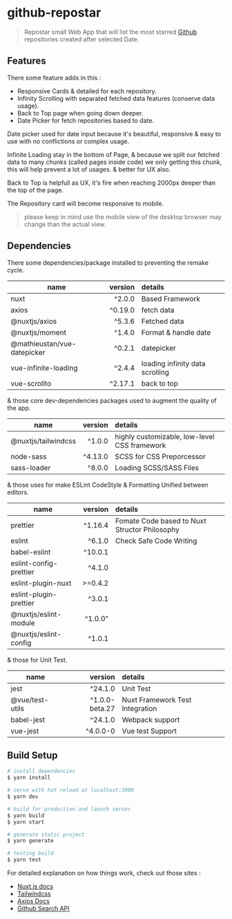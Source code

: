 # github-repostar

> Repostar small Web App that will list the most starred [Github] repositories created after selected Date.

[github]: https://github.com/

## Features

There some feature adds in this :

- Responsive Cards & detailed for each repository.
- Infinity Scrolling with separated fetched data features (conserve data usage).
- Back to Top page when going down deeper.
- Date Picker for fetch repositories based to date.


Date picker used for date input because it's beautiful, responsive & easy to use with no conflictions or complex usage.

Infinite Loading stay in the bottom of Page, & because we split our fetched data to many chunks (called pages inside code) we only getting this chunk,
this will help prevent a lot of usages. & better for UX also.

Back to Top is helpfull as UX, it's fire when reaching 2000px deeper than the top of the page.

The Repository card will become responsive to mobile.
> please keep in mind use the mobile view of the desktop browser may change than the actual view.

## Dependencies

There some dependencies/package installed to preventing the remake cycle.

| name                        | version | details                         |
| --------------------------- | ------: | :------------------------------ |
| nuxt                        |  ^2.0.0 | Based Framework                 |
| axios                       | ^0.19.0 | fetch data                      |
| @nuxtjs/axios               |  ^5.3.6 | Fetched data                    |
| @nuxtjs/moment              |  ^1.4.0 | Format & handle date            |
| @mathieustan/vue-datepicker |  ^0.2.1 | datepicker                      |
| vue-infinite-loading        |  ^2.4.4 | loading infinity data scrolling |
| vue-scrollto                | ^2.17.1 | back to top                     |

& those core dev-dependencies packages used to augment the quality of the app.

| name                | version | details                                      |
| ------------------- | ------: | :------------------------------------------- |
| @nuxtjs/tailwindcss |  ^1.0.0 | highly customizable, low-level CSS framework |
| node-sass           | ^4.13.0 | SCSS for CSS Preporcessor                    |
| sass-loader         |  ^8.0.0 | Loading SCSS/SASS Files                      |

& those uses for make ESLint CodeStyle & Formatting Unified between editors.

| name                   | version | details                                       |
| ---------------------- | ------: | :-------------------------------------------- |
| prettier               | ^1.16.4 | Fomate Code based to Nuxt Structor Philosophy |
| eslint                 |  ^6.1.0 | Check Safe Code Writing                       |
| babel-eslint           | ^10.0.1 |                                               |
| eslint-config-prettier |  ^4.1.0 |                                               |
| eslint-plugin-nuxt     | >=0.4.2 |                                               |
| eslint-plugin-prettier |  ^3.0.1 |                                               |
| @nuxtjs/eslint-module  | ^1.0.0" |
| @nuxtjs/eslint-config  |  ^1.0.1 |

& those for Unit Test.

| name            |        version | details                         |
| --------------- | -------------: | :------------------------------ |
| jest            |        ^24.1.0 | Unit Test                       |
| @vue/test-utils | ^1.0.0-beta.27 | Nuxt Framework Test Integration |
| babel-jest      |        ^24.1.0 | Webpack support                 |
| vue-jest        |       ^4.0.0-0 | Vue test Support                |

## Build Setup

```bash
# install dependencies
$ yarn install

# serve with hot reload at localhost:3000
$ yarn dev

# build for production and launch server
$ yarn build
$ yarn start

# generate static project
$ yarn generate

# testing build
$ yarn test
```

For detailed explanation on how things work, check out those sites :

- [Nuxt.js docs](https://nuxtjs.org)
- [Tailwindcss](https://tailwindcss.com)
- [Axios Docs](https://github.com/axios/axios)
- [Github Search API](https://developer.github.com/v3/search/)
